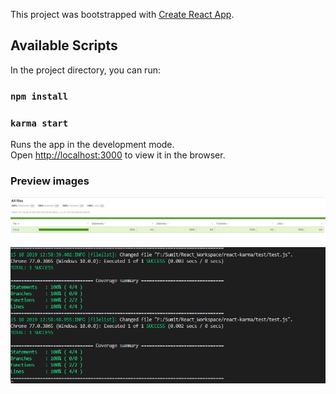 This project was bootstrapped with [Create React App](https://github.com/facebook/create-react-app).

## Available Scripts

In the project directory, you can run:

### `npm install`

### `karma start`

Runs the app in the development mode.<br />
Open [http://localhost:3000](http://localhost:3000) to view it in the browser.

### Preview images

![alt text](images/karma_html_coverage.png)

![alt text](images/karma_coverage_cmd.png)